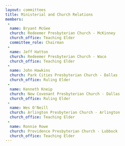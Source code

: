 ```yaml
---
layout: committees
title: Ministerial and Church Relations
members:
 -
  name: Bryant McGee
  church: Redeemer Presbyterian Church - McKinney
  church_office: Teaching Elder
  committee_role: Chairman  
 -
  name: Jeff Hatton
  church: Redeemer Presbyterian Church - Waco
  church_office: Teaching Elder
 -
  name: John Hawkins
  church: Park Cities Presbyterian Church - Dallas
  church_office: Ruling Elder
 -
  name: Kenneth Kneip
  church: New Covenant Presbyterian Church - Dallas
  church_office: Ruling Elder
 -
  name: Wes O'Neill
  church: Arlington Presbyterian Church - Arlington
  church_office: Teaching Elder
 -
  name: Ronnie Rowe
  church: Providence Presbyterian Church - Lubbock
  church_office: Teaching Elder
---
```

